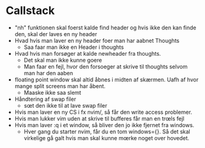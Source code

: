 # Callstack

- "nh" funktionen skal foerst kalde find header og hvis ikke den kan finde den, skal der laves en ny header
- Hvad hvis man laver en ny header foer man har aabnet Thoughts
    - Saa faar man ikke en Header i thoughts
- Hvad hvis man forsøger at kalde newheader fra thoughts.
    - Det skal man ikke kunne goere
    - Man faar en fejl, hvor den forsoeger at skrive til thoughts selvom man har den aaben
- floating point window skal altid åbnes i midten af skærmen. Uafh af hvor mange split screens man har åbent.
    - Maaske ikke saa slemt
- Håndtering af swap filer
  - sœt den ikke til at lave swap filer
- Hvis man laver en ny CS i fx nvim/, så får den write access problemer.
- Hvis man lukker vim uden at skrive til bufferes får man en trœls fejl
- Hvis man laver :q i et window, så bliver den jo ikke fjernet fra windows.
  - Hver gang du starter nvim, får du en tom windows={}. Så det skal virkelige gå galt hvis man skal kunne mœrke noget over hovedet.
